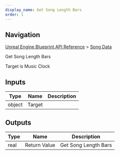 ```yaml
---
display_name: Get Song Length Bars
order: 1
---
```

## Navigation

[Unreal Engine Blueprint API Reference](https://dev.epicgames.com/documentation/en-us/unreal-engine/BlueprintAPI) > [Song Data](https://dev.epicgames.com/documentation/en-us/unreal-engine/BlueprintAPI/SongData)

Get Song Length Bars

Target is Music Clock

## Inputs

| Type | Name | Description |
| --- | --- | --- |
| object | Target |  |

## Outputs

| Type | Name | Description |
| --- | --- | --- |
| real | Return Value | Get Song Length Bars |
